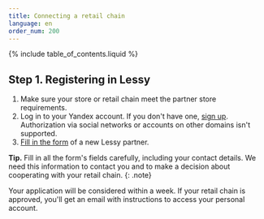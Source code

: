 ```yaml
---
title: Connecting a retail chain
language: en
order_num: 200
---
```


{% include table_of_contents.liquid %}

## Step 1. Registering in Lessy

1. Make sure your store or retail chain meet the partner store requirements.
2. Log in to your Yandex account. If you don't have one, [sign up](https://yandex.com/support/id/authorization/registration.html).<br />Authorization via social networks or accounts on other domains isn't supported.
3. [Fill in the form](https://forms.yandex.ru/surveys/10012800/) of a new Lessy partner.

**Tip.** Fill in all the form's fields carefully, including your contact details. We need this information to contact you and to make a decision about cooperating with your retail chain.
{: .note}

Your application will be considered within a week. If your retail chain is approved, you'll get an email with instructions to access your personal account.
